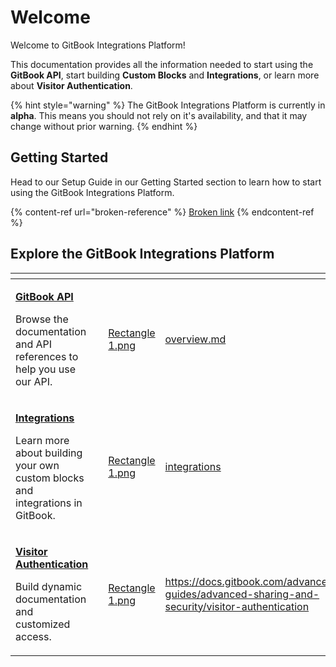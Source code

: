 # Welcome

Welcome to GitBook Integrations Platform!

This documentation provides all the information needed to start using the **GitBook API**, start building **Custom Blocks** and **Integrations**, or learn more about **Visitor Authentication**.

{% hint style="warning" %}
The GitBook Integrations Platform is currently in **alpha**. This means you should not rely on it's availability, and that it may change without prior warning.
{% endhint %}

## Getting Started

Head to our Setup Guide in our Getting Started section to learn how to start using the GitBook Integrations Platform.

{% content-ref url="broken-reference" %}
[Broken link](broken-reference)
{% endcontent-ref %}

## Explore the GitBook Integrations Platform

<table data-view="cards"><thead><tr><th></th><th></th><th data-hidden data-card-cover data-type="files"></th><th data-hidden data-card-target data-type="content-ref"></th></tr></thead><tbody><tr><td><p><a href="api/overview.md"><strong>GitBook API</strong></a><br></p><p>Browse the documentation and API references to help you use our API.</p></td><td></td><td><a href=".gitbook/assets/Rectangle 1.png">Rectangle 1.png</a></td><td><a href="api/overview.md">overview.md</a></td></tr><tr><td><p><strong></strong><a href="broken-reference"><strong>Integrations</strong></a><br></p><p>Learn more about building your own custom blocks and integrations in GitBook.</p></td><td></td><td><a href=".gitbook/assets/Rectangle 1.png">Rectangle 1.png</a></td><td><a href="integrations/">integrations</a></td></tr><tr><td><p><strong></strong><a href="broken-reference"><strong>Visitor Authentication</strong></a><br></p><p>Build dynamic documentation and customized access.</p></td><td></td><td><a href=".gitbook/assets/Rectangle 1.png">Rectangle 1.png</a></td><td><a href="https://docs.gitbook.com/advanced-guides/advanced-sharing-and-security/visitor-authentication">https://docs.gitbook.com/advanced-guides/advanced-sharing-and-security/visitor-authentication</a></td></tr></tbody></table>
